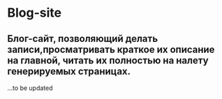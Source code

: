 # Blog-site
<h2>Блог-сайт, позволяющий делать записи,просматривать краткое их описание на главной, читать их полностью на налету генерируемых страницах.</h2>
<p>...to be updated</p>
